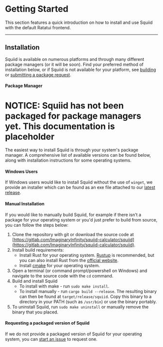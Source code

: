 # Getting Started

This section features a quick introduction on how to install and use Squiid with the default Ratatui frontend.

----

## Installation

Squiid is available on numerous platforms and through many different package managers <!-- TODO: repology once we have actual packages--> (or it will be soon). Find your preferred method of installation below, or if Squiid is not available for your platform, see [building](#manual-installation) or [submitting a package request](#requesting-a-packaged-version-of-squiid).

#### Package Manager
# NOTICE: Squiid has not been packaged for package managers yet. This documentation is placeholder
The easiest way to install Squiid is through your system's package manager. A comprehensive list of available versions can be found below, along with installation instructions for some operating systems. <!-- TODO: if you'd like squiid to be packaged -->

#### Windows Users
If Windows users would like to install Squiid without the use of `winget`, we provide an installer which can be found as an exe file attached to our [latest release](https://gitlab.com/ImaginaryInfinity/squiid-calculator/squiid/-/releases/permalink/latest).

#### Manual Installation
If you would like to manually build Squiid, for example if there isn't a package for your operating system or you'd just prefer to build from source, you can follow the steps below:

1. Clone the repository with git or download the source code at [https://gitlab.com/ImaginaryInfinity/squiid-calculator/squiid](https://gitlab.com/ImaginaryInfinity/squiid-calculator/squiid).
2. Install build requirements:
    - Install Rust for your operating system. [Rustup](https://rustup.rs/) is recommended, but you can also install Rust from the [official website](https://www.rust-lang.org/).
    - Install [cmake](https://cmake.org/) for your operating system.
3. Open a terminal (or command prompt/powershell on Windows) and navigate to the source code with the `cd` command.
4. Build and install Squiid
    -  To install with make - run `sudo make install`.
    -  To install manually - run `cargo build --release`. The resulting binary can then be found at `target/release/squiid`. Copy this binary to a directory in your PATH (such as `/usr/bin`) or use the binary portably.
5. To uninstall Squiid, run `sudo make uninstall` or manually remove the binary that you placed.

#### Requesting a packaged version of Squiid
If we do not provide a packaged version of Squiid for your operating system, you can [start an issue](http://gitlab.com/ImaginaryInfinity/squiid-calculator/squiid/issues/new?issuable_template=Package%20Request) to request one.